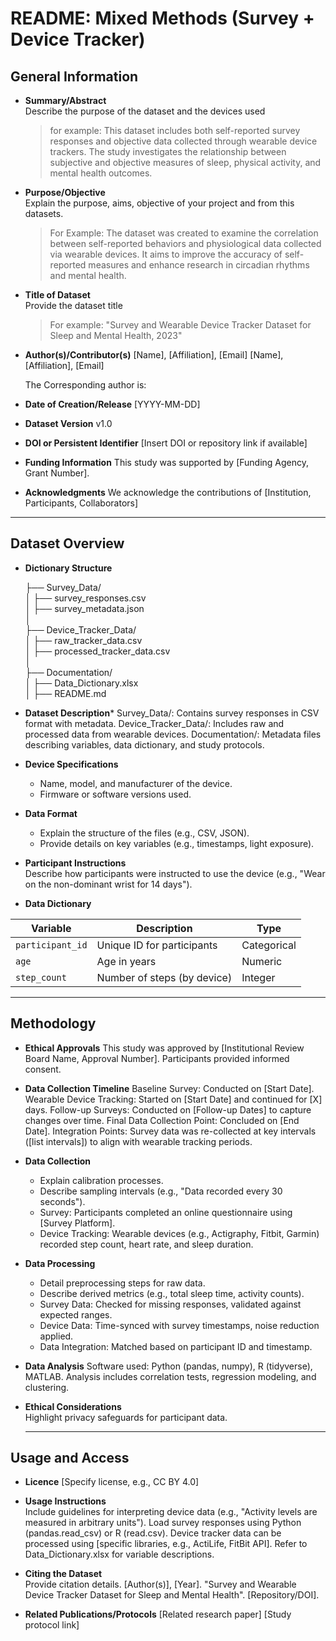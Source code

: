 # README: Mixed Methods (Survey + Device Tracker)

## General Information

- **Summary/Abstract**  
  Describe the purpose of the dataset and the devices used
  > for example: This dataset includes both self-reported survey responses and objective data collected through wearable device trackers. The study investigates the relationship between subjective and objective measures of sleep, physical activity, and mental health outcomes.

- **Purpose/Objective**  
  Explain the purpose, aims, objective of your project and from this datasets.
  > For Example: The dataset was created to examine the correlation between self-reported behaviors and physiological data collected via wearable devices. It aims to improve the accuracy of self-reported measures and enhance research in circadian rhythms and mental health.

- **Title of Dataset**  
  Provide the dataset title
  > For example: "Survey and Wearable Device Tracker Dataset for Sleep and Mental Health, 2023"

- **Author(s)/Contributor(s)**
  [Name], [Affiliation], [Email]
  [Name], [Affiliation], [Email]

  The Corresponding author is: 

- **Date of Creation/Release** [YYYY-MM-DD]

- **Dataset Version** v1.0

- **DOI or Persistent Identifier** [Insert DOI or repository link if available]

- **Funding Information** This study was supported by [Funding Agency, Grant Number].

- **Acknowledgments**
  We acknowledge the contributions of [Institution, Participants, Collaborators]

---

## Dataset Overview

- **Dictionary Structure**

  ├── Survey_Data/          
  │   ├── survey_responses.csv          
  │   ├── survey_metadata.json         
  │    
  ├── Device_Tracker_Data/       
  │   ├── raw_tracker_data.csv        
  │   ├── processed_tracker_data.csv        
  │       
  ├── Documentation/       
  │   ├── Data_Dictionary.xlsx      
  │   ├── README.md         

- **Dataset Description***
  Survey_Data/: Contains survey responses in CSV format with metadata.
  Device_Tracker_Data/: Includes raw and processed data from wearable devices.
  Documentation/: Metadata files describing variables, data dictionary, and study protocols.

- **Device Specifications**  
  - Name, model, and manufacturer of the device.  
  - Firmware or software versions used.

- **Data Format**  
  - Explain the structure of the files (e.g., CSV, JSON).  
  - Provide details on key variables (e.g., timestamps, light exposure).

- **Participant Instructions**  
  Describe how participants were instructed to use the device (e.g., "Wear on the non-dominant wrist for 14 days").

- **Data Dictionary**

| **Variable**     | **Description**                | **Type**     |  
|------------------|--------------------------------|--------------|  
| `participant_id` | Unique ID for participants     | Categorical  |  
| `age`            | Age in years                   | Numeric      |
| `step_count`     | Number of steps (by device)    | Integer     |

---
## Methodology

- **Ethical Approvals**
  This study was approved by [Institutional Review Board Name, Approval Number]. Participants provided informed consent.

- **Data Collection Timeline**
  Baseline Survey: Conducted on [Start Date].
  Wearable Device Tracking: Started on [Start Date] and continued for [X] days.
  Follow-up Surveys: Conducted on [Follow-up Dates] to capture changes over time.
  Final Data Collection Point: Concluded on [End Date].
  Integration Points: Survey data was re-collected at key intervals ([list intervals]) to align with wearable tracking periods.


- **Data Collection**  
  - Explain calibration processes.  
  - Describe sampling intervals (e.g., "Data recorded every 30 seconds").
  - Survey: Participants completed an online questionnaire using [Survey Platform].
  - Device Tracking: Wearable devices (e.g., Actigraphy, Fitbit, Garmin) recorded step count, heart rate, and sleep duration.

- **Data Processing**  
  - Detail preprocessing steps for raw data.  
  - Describe derived metrics (e.g., total sleep time, activity counts).
  - Survey Data: Checked for missing responses, validated against expected ranges.
  - Device Data: Time-synced with survey timestamps, noise reduction applied.
  - Data Integration: Matched based on participant ID and timestamp.

- **Data Analysis**
  Software used: Python (pandas, numpy), R (tidyverse), MATLAB.
  Analysis includes correlation tests, regression modeling, and clustering.

- **Ethical Considerations**  
  Highlight privacy safeguards for participant data.

  ----
  
## Usage and Access

- **Licence** 
  [Specify license, e.g., CC BY 4.0]


- **Usage Instructions**  
  Include guidelines for interpreting device data (e.g., "Activity levels are measured in arbitrary units").
  Load survey responses using Python (pandas.read_csv) or R (read.csv).
  Device tracker data can be processed using [specific libraries, e.g., ActiLife, FitBit API].
  Refer to Data_Dictionary.xlsx for variable descriptions.

- **Citing the Dataset**  
  Provide citation details.
  [Author(s)], [Year]. "Survey and Wearable Device Tracker Dataset for Sleep and Mental Health". [Repository/DOI].

- **Related Publications/Protocols**
  [Related research paper]
  [Study protocol link]
